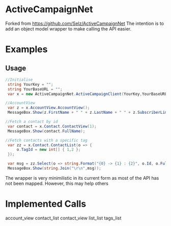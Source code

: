 # ActiveCampaignNet
Forked from https://github.com/Selz/ActiveCampaignNet
The intention is to add an object model wrapper to make calling the API easier.

# Examples

## Usage

```csharp
//Initialise
 string YourKey = "";
 string YourBaseURL = "";
 var x = new ActiveCampaignNet.ActiveCampaignClient(YourKey,YourBaseURL);

//AccountView
 var z = x.AccountView.AccountView();
 MessageBox.Show(z.FirstName + " " + z.LastName + " " + z.SubscriberLimit.ToString());

//Fetch a contact by id
 var contact = x.Contact.ContactView(1);
 MessageBox.Show(contact.FullName);

//Fetch contacts with a specific tag
 var zz = x.Contact.ContactList(o => {
     o.TagId = new int[] { 1,2 };                
 });

 var msg = zz.Select(o => string.Format("{0} -> {1} : {2}", o.Id, o.FullName,string.Join(",",o.Tags)));
 MessageBox.Show(string.Join("\r\n",msg));
```

The wrapper is very minimilistic in its current form as most of the API has not been mapped. 
However, this may help others

# Implemented Calls
account_view
contact_list
contact_view
list_list
tags_list
